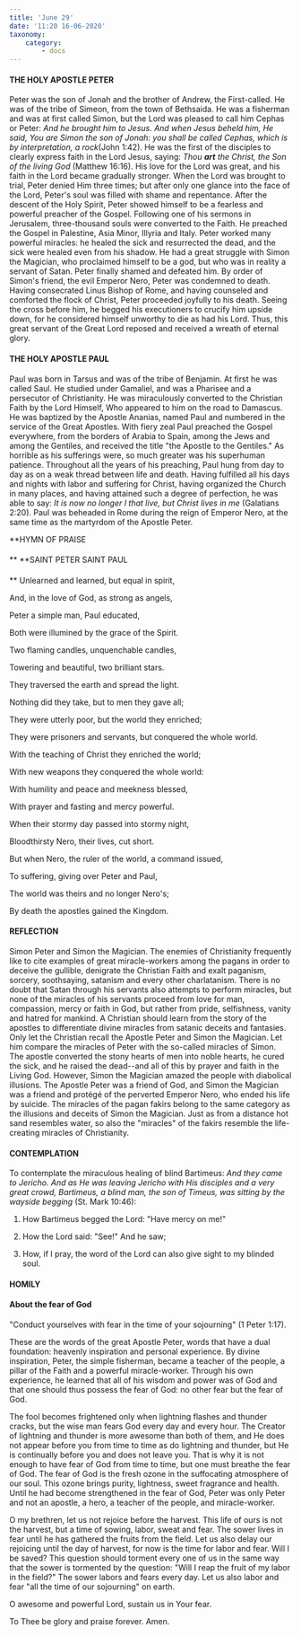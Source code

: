 ```yaml
---
title: 'June 29'
date: '11:20 16-06-2020'
taxonomy:
    category:
        - docs
---
```


#### THE HOLY APOSTLE PETER

Peter was the son of Jonah and the brother of Andrew, the First-called. He was of the tribe of Simeon, from the town of Bethsaida. He was a fisherman and was at first called Simon, but the Lord was pleased to call him Cephas or Peter: *And he brought him to Jesus. And when Jesus beheld him, He said, You are Simon the son of Jonah: you shall be called Cephas, which is by interpretation, a rock*(John 1:42). He was the first of the disciples to clearly express faith in the Lord Jesus, saying: *Thou **art** the Christ, the Son of the living God* (Matthew 16:16). His love for the Lord was great, and his faith in the Lord became gradually stronger. When the Lord was brought to trial, Peter denied Him three times; but after only one glance into the face of the Lord, Peter's soul was filled with shame and repentance. After the descent of the Holy Spirit, Peter showed himself to be a fearless and powerful preacher of the Gospel. Following one of his sermons in Jerusalem, three-thousand souls were converted to the Faith. He preached the Gospel in Palestine, Asia Minor, Illyria and Italy. Peter worked many powerful miracles: he healed the sick and resurrected the dead, and the sick were healed even from his shadow. He had a great struggle with Simon the Magician, who proclaimed himself to be a god, but who was in reality a servant of Satan. Peter finally shamed and defeated him. By order of Simon's friend, the evil Emperor Nero, Peter was condemned to death. Having consecrated Linus Bishop of Rome, and having counseled and comforted the flock of Christ, Peter proceeded joyfully to his death. Seeing the cross before him, he begged his executioners to crucify him upside down, for he considered himself unworthy to die as had his Lord. Thus, this great servant of the Great Lord reposed and received a wreath of eternal glory.

#### THE HOLY APOSTLE PAUL

Paul was born in Tarsus and was of the tribe of Benjamin. At first he was called Saul. He studied under Gamaliel, and was a Pharisee and a persecutor of Christianity. He was miraculously converted to the Christian Faith by the Lord Himself, Who appeared to him on the road to Damascus. He was baptized by the Apostle Ananias, named Paul and numbered in the service of the Great Apostles. With fiery zeal Paul preached the Gospel everywhere, from the borders of Arabia to Spain, among the Jews and among the Gentiles, and received the title "the Apostle to the Gentiles." As horrible as his sufferings were, so much greater was his superhuman patience. Throughout all the years of his preaching, Paul hung from day to day as on a weak thread between life and death. Having fulfilled all his days and nights with labor and suffering for Christ, having organized the Church in many places, and having attained such a degree of perfection, he was able to say: *It is now no longer I that live, but Christ lives in me* (Galatians 2:20). Paul was beheaded in Rome during the reign of Emperor Nero, at the same time as the martyrdom of the Apostle Peter.


**HYMN OF PRAISE
####  
**
**SAINT PETER SAINT PAUL
####  
**
Unlearned and learned, but equal in spirit,
 

And, in the love of God, as strong as angels,
 

Peter a simple man, Paul educated,
 

Both were illumined by the grace of the Spirit.
 

Two flaming candles, unquenchable candles,
 

Towering and beautiful, two brilliant stars.
 

They traversed the earth and spread the light.
 

Nothing did they take, but to men they gave all;
 

They were utterly poor, but the world they enriched;
 

They were prisoners and servants, but conquered the whole world.
 

With the teaching of Christ they enriched the world;
 

With new weapons they conquered the whole world:
 

With humility and peace and meekness blessed,
 

With prayer and fasting and mercy powerful.
 

When their stormy day passed into stormy night,
 

Bloodthirsty Nero, their lives, cut short.
 

But when Nero, the ruler of the world, a command issued,
 

To suffering, giving over Peter and Paul,
 

The world was theirs and no longer Nero's;
 

By death the apostles gained the Kingdom.
 

#### REFLECTION

Simon Peter and Simon the Magician. The enemies of Christianity frequently like to cite examples of great miracle-workers among the pagans in order to deceive the gullible, denigrate the Christian Faith and exalt paganism, sorcery, soothsaying, satanism and every other charlatanism. There is no doubt that Satan through his servants also attempts to perform miracles, but none of the miracles of his servants proceed from love for man, compassion, mercy or faith in God, but rather from pride, selfishness, vanity and hatred for mankind. A Christian should learn from the story of the apostles to differentiate divine miracles from satanic deceits and fantasies. Only let the Christian recall the Apostle Peter and Simon the Magician. Let him compare the miracles of Peter with the so-called miracles of Simon. The apostle converted the stony hearts of men into noble hearts, he cured the sick, and he raised the dead--and all of this by prayer and faith in the Living God. However, Simon the Magician amazed the people with diabolical illusions. The Apostle Peter was a friend of God, and Simon the Magician was a friend and protégé of the perverted Emperor Nero, who ended his life by suicide. The miracles of the pagan fakirs belong to the same category as the illusions and deceits of Simon the Magician. Just as from a distance hot sand resembles water, so also the "miracles" of the fakirs resemble the life-creating miracles of Christianity.


#### CONTEMPLATION


To contemplate the miraculous healing of blind Bartimeus: *And they came to Jericho. And as He was leaving Jericho with His disciples and a very great crowd, Bartimeus, a blind man, the son of Timeus, was sitting by the wayside begging* (St. Mark 10:46):

1.  How Bartimeus begged the Lord: "Have mercy on me!"

1.  How the Lord said: "See!" And he saw;

1.  How, if I pray, the word of the Lord can also give sight to my blinded soul.


#### HOMILY


#### About the fear of God

"Conduct yourselves with fear in the time of your sojourning" (1 Peter 1:17).

These are the words of the great Apostle Peter, words that have a dual foundation: heavenly inspiration and personal experience. By divine inspiration, Peter, the simple fisherman, became a teacher of the people, a pillar of the Faith and a powerful miracle-worker. Through his own experience, he learned that all of his wisdom and power was of God and that one should thus possess the fear of God: no other fear but the fear of God.

The fool becomes frightened only when lightning flashes and thunder cracks, but the wise man fears God every day and every hour. The Creator of lightning and thunder is more awesome than both of them, and He does not appear before you from time to time as do lightning and thunder, but He is continually before you and does not leave you. That is why it is not enough to have fear of God from time to time, but one must breathe the fear of God. The fear of God is the fresh ozone in the suffocating atmosphere of our soul. This ozone brings purity, lightness, sweet fragrance and health. Until he had become strengthened in the fear of God, Peter was only Peter and not an apostle, a hero, a teacher of the people, and miracle-worker.

O my brethren, let us not rejoice before the harvest. This life of ours is not the harvest, but a time of sowing, labor, sweat and fear. The sower lives in fear until he has gathered the fruits from the field. Let us also delay our rejoicing until the day of harvest, for now is the time for labor and fear. Will I be saved? This question should torment every one of us in the same way that the sower is tormented by the question: "Will I reap the fruit of my labor in the field?" The sower labors and fears every day. Let us also labor and fear "all the time of our sojourning" on earth.

O awesome and powerful Lord, sustain us in Your fear.

To Thee be glory and praise forever. Amen.

